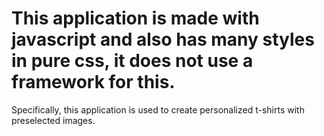 # This application is made with javascript and also has many styles in pure css, it does not use a framework for this.
Specifically, this application is used to create personalized t-shirts with preselected images.
